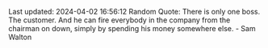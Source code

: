Last updated: 2024-04-02 16:56:12
Random Quote: There is only one boss. The customer. And he can fire everybody in the company from the chairman on down, simply by spending his money somewhere else. - Sam Walton